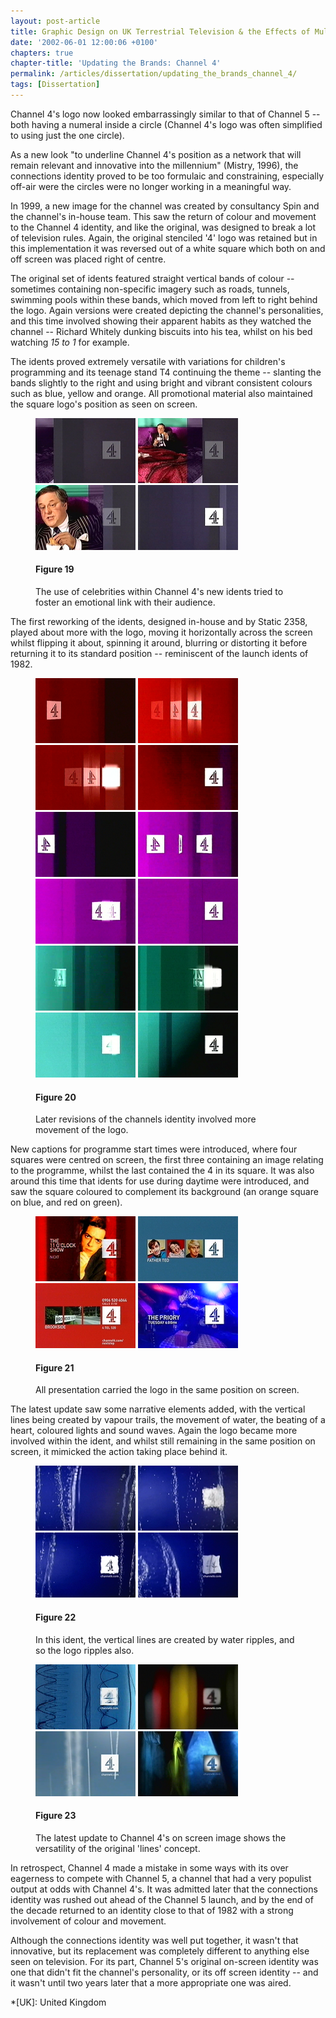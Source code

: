 ```yaml
---
layout: post-article
title: Graphic Design on UK Terrestrial Television & the Effects of Multi-Channel Growth
date: '2002-06-01 12:00:06 +0100'
chapters: true
chapter-title: 'Updating the Brands: Channel 4'
permalink: /articles/dissertation/updating_the_brands_channel_4/
tags: [Dissertation]
---
```

Channel 4's logo now looked embarrassingly similar to that of Channel 5 -- both having a numeral inside a circle (Channel 4's logo was often simplified to using just the one circle).

As a new look "to underline Channel 4's position as a network that will remain relevant and innovative into the millennium" (Mistry, 1996), the connections identity proved to be too formulaic and constraining, especially off-air were the circles were no longer working in a meaningful way.

In 1999, a new image for the channel was created by consultancy Spin and the channel's in-house team. This saw the return of colour and movement to the Channel 4 identity, and like the original, was designed to break a lot of television rules. Again, the original stenciled '4' logo was retained but in this implementation it was reversed out of a white square which both on and off screen was placed right of centre.

The original set of idents featured straight vertical bands of colour -- sometimes containing non-specific imagery such as roads, tunnels, swimming pools within these bands, which moved from left to right behind the logo. Again versions were created depicting the channel's personalities, and this time involved showing their apparent habits as they watched the channel -- Richard Whitely dunking biscuits into his tea, whilst on his bed watching <cite>15 to 1</cite> for example.

The idents proved extremely versatile with variations for children's programming and its teenage stand T4 continuing the theme -- slanting the bands slightly to the right and using bright and vibrant consistent colours such as blue, yellow and orange. All promotional material also maintained the square logo's position as seen on screen.

<figure id="figure-19">
    <img class="left" src="/assets/articles/dissertation/figure-19a.png" alt="Channel 4 'Richard Whitely' ident, 2002" />
    <img class="left" src="/assets/articles/dissertation/figure-19b.png" alt="Channel 4 'Richard Whitely' ident, 2002" />
    <img class="left" src="/assets/articles/dissertation/figure-19c.png" alt="Channel 4 'Richard Whitely' ident, 2002" />
    <img class="left" src="/assets/articles/dissertation/figure-19d.png" alt="Channel 4 'Richard Whitely' ident, 2002" />
    <figcaption>
        <h4>Figure 19</h4>
        <p>The use of celebrities within Channel 4's new idents tried to foster an emotional link with their audience.</p>
    </figcaption>
</figure>

The first reworking of the idents, designed in-house and by Static 2358, played about more with the logo, moving it horizontally across the screen whilst flipping it about, spinning it around, blurring or distorting it before returning it to its standard position -- reminiscent of the launch idents of 1982.

<figure id="figure-20">
    <img class="left" src="/assets/articles/dissertation/figure-20a.png" alt="Channel 4 'Red' ident, 2001" />
    <img class="left" src="/assets/articles/dissertation/figure-20b.png" alt="Channel 4 'Red' ident, 2001" />
    <img class="left" src="/assets/articles/dissertation/figure-20c.png" alt="Channel 4 'Red' ident, 2001" />
    <img src="/assets/articles/dissertation/figure-20d.png" alt="Channel 4 'Red' ident, 2001" /><br/>
    <img class="left" src="/assets/articles/dissertation/figure-20e.png" alt="Channel 4 'Purple' ident, 2001" /> 
    <img class="left" src="/assets/articles/dissertation/figure-20f.png" alt="Channel 4 'Purple' ident, 2001" />
    <img class="left" src="/assets/articles/dissertation/figure-20g.png" alt="Channel 4 'Purple' ident, 2001" />
    <img src="/assets/articles/dissertation/figure-20h.png" alt="Channel 4 'Purple' ident, 2001" /><br/>
    <img class="left" src="/assets/articles/dissertation/figure-20i.png" alt="Channel 4 'Green' ident, 2001" />
    <img class="left" src="/assets/articles/dissertation/figure-20j.png" alt="Channel 4 'Green' ident, 2001" />
    <img class="left" src="/assets/articles/dissertation/figure-20k.png" alt="Channel 4 'Green' ident, 2001" />
    <img src="/assets/articles/dissertation/figure-20l.png" alt="Channel 4 'Green' ident, 2001" />
    <figcaption>
        <h4>Figure 20</h4>
        <p>Later revisions of the channels identity involved more movement of the logo.</p>
    </figcaption>
</figure>

New captions for programme start times were introduced, where four squares were centred on screen, the first three containing an image relating to the programme, whilst the last contained the 4 in its square. It was also around this time that idents for use during daytime were introduced, and saw the square coloured to complement its background (an orange square on blue, and red on green).

<figure id="figure-21">
    <img class="left" src="/assets/articles/dissertation/figure-21a.png" alt="Channel 4 'Lines' next-up caption, 1999" />
    <img class="left" src="/assets/articles/dissertation/figure-21b.png" alt="Channel 4 'Lines' holding caption, 2000" />
    <img class="left" src="/assets/articles/dissertation/figure-21c.png" alt="Channel 4 'Lines' information caption, 2000" />
    <img class="left" src="/assets/articles/dissertation/figure-21d.png" alt="Channel 4 'Lines' promotion end caption, 2003" />
    <figcaption>
        <h4>Figure 21</h4>
        <p>All presentation carried the logo in the same position on screen.</p>
    </figcaption>
</figure>

The latest update saw some narrative elements added, with the vertical lines being created by vapour trails, the movement of water, the beating of a heart, coloured lights and sound waves. Again the logo became more involved within the ident, and whilst still remaining in the same position on screen, it mimicked the action taking place behind it.

<figure id="figure-22">
    <img class="left" src="/assets/articles/dissertation/figure-22a.png" alt="Channel 4 'Water' ident, 2002" />
    <img class="left" src="/assets/articles/dissertation/figure-22b.png" alt="Channel 4 'Water' ident, 2002" />
    <img class="left" src="/assets/articles/dissertation/figure-22c.png" alt="Channel 4 'Water' ident, 2002" />
    <img class="left" src="/assets/articles/dissertation/figure-22d.png" alt="Channel 4 'Water' ident, 2002" />
    <figcaption>
        <h4>Figure 22</h4>
        <p>In this ident, the vertical lines are created by water ripples, and so the logo ripples also.</p>
    </figcaption>
</figure>

<figure id="figure-23">
    <img class="left" src="/assets/articles/dissertation/figure-23a.png" alt="Channel 4 'Waveforms' ident, 2002" /> 
    <img class="left" src="/assets/articles/dissertation/figure-23b.png" alt="Channel 4 'Slots' ident, 2002" />
    <img class="left" src="/assets/articles/dissertation/figure-23c.png" alt="Channel 4 'Vapour Trails' ident, 2002" /> 
    <img class="left" src="/assets/articles/dissertation/figure-23d.png" alt="Channel 4 'Film' ident, 2002" />
    <figcaption>
        <h4>Figure 23</h4>
        <p>The latest update to Channel 4's on screen image shows the versatility of the original 'lines' concept.</p>
    </figcaption>
</figure>

In retrospect, Channel 4 made a mistake in some ways with its over eagerness to compete with Channel 5, a channel that had a very populist output at odds with Channel 4's. It was admitted later that the connections identity was rushed out ahead of the Channel 5 launch, and by the end of the decade returned to an identity close to that of 1982 with a strong involvement of colour and movement.

Although the connections identity was well put together, it wasn't that innovative, but its replacement was completely different to anything else seen on television. For its part, Channel 5's original on-screen identity was one that didn't fit the channel's personality, or its off screen identity -- and it wasn't until two years later that a more appropriate one was aired.

*[UK]: United Kingdom